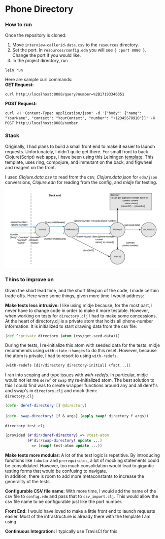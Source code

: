 # Phone Directory  

### How to run  
Once the repository is cloned:
1. Move `interview-callerid-data.csv` to the `resources` directory.  
2. Set the port. In `resources/config.edn` you will see `{ :port 8080 }`. Change the port if you would like.  
3. In the project directory, run  
```
lein run
```

Here are sample curl commands:  
**GET Request:**
```
curl http://localhost:8080/query?number=%2B17193346351
```
**POST Request:**
```
curl -H 'Content-Type: application/json' -d '{"body": {"name": "YourName", "context": "YourContext", "number": "+12345678910"}}' -X POST http://localhost:8080/number
```
### Stack  
Originally, I had plans to build a small front end to make it easier to launch requests. Unfortunately, I didn't quite get there. For small front to back Clojure(Script) web apps, I have been using this Leiningen [template](https://github.com/gered/simple-web-app-template). This template, uses ring, compojure, and immutant on the back, and figwheel and reagent on the front.  

I used *Clojure.data.csv* to read from the csv, *Clojure.data.json* for `edn/json` conversions, *Clojure.edn* for reading from the config, and *midje* for testing.  

![schematic](img/schematic.png)

### Thins to improve on
Given the short lead time, and the short lifespan of the code, I made certain trade offs. Here were some things, given more time I would address:  

**Make tests less intrusive:**  I like using midje because, for the most part, I never have to change code in order to make it more testable. However, when working on tests for `directory.clj` I had to make some concessions. At the heart of directory.clj is a private atom that holds all phone-number information. It is initialized to start drawing data from the csv file:
``` Clojure
(def ^:private directory (atom (csv/get-seed-data)))
```
During the tests, I re-initialize this atom with seeded data for the tests. midje recommends using `with-state-changes` to do this reset. However, because the atom is private, I had to resort to using `with-redefs`.
``` Clojure
(with-redefs [dir/directory directory-initial] (fact...))
```
I ran into scoping and type issues with *with-redefs*. In particular, midje would not let me `deref` or `swap` my re-initialized atom. The best solution to this I could find was to create wrapper functions around any and all deref's and swap's in `directory.clj` and mock them:  
`directory.clj`
``` Clojure
(defn- deref-directory [] @directory)

(defn- swap-directory! [f & args] (apply swap! directory f args))
```
`directory_test.clj`
``` Clojure
(provided (#'dir/deref-directory) => @test-atom
          (#'dir/swap-directory! update ...)
            => (swap! test-atom update ...))
```

**Make tests more modular:** A lot of the test logic is repetitive. By introducing functions like `tabular` and `prerequisites`, a lot of mocking statements could be consolidated. However, too much consolidation would lead to gigantic testing forms that would be confusing to navigate.  
In addition, there is room to add more metaconstants to increase the generality of the tests.  

**Configurable CSV file name:** With more time, I would add the name of the csv file to `config.edn` and pass that to `csv_import.clj`. This would allow the csv file name to be configurable just like the port number.  

**Front End:**  I would have loved to make a little front end to launch requests easier. Most of the infrastructure is already there with the template I am using.  

**Continuous Integration:** I typically use TravisCI for this.
